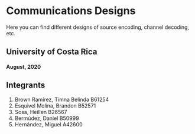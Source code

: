 # Communications Designs
Here you can find different designs of source encoding,
channel decoding, etc.

## University of Costa Rica
#### August, 2020


## Integrants
1. Brown Ramírez, Timna Belinda  B61254
2. Esquivel Molina, Brandon B52571
3. Sosa, Heillen B26567
4. Bermúdez, Daniel B50999
5. Hernández, Miguel A42600

